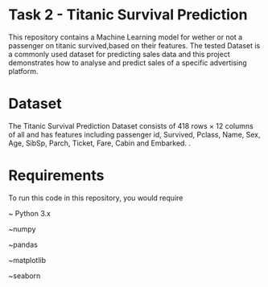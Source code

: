 # Task 2 - Titanic Survival Prediction

This repository contains a Machine Learning model for wether or not a passenger on titanic survived,based on their features. The tested Dataset is a commonly used dataset for predicting sales data and this project demonstrates how to analyse and predict sales of a specific advertising platform.

# Dataset

The Titanic Survival Prediction Dataset consists of 418 rows × 12 columns of all and has features including passenger id, Survived, Pclass, Name, Sex, Age, SibSp, Parch, Ticket, Fare, Cabin and Embarked.  .

# Requirements

To run this code in this repository, you would require 

~ Python 3.x

~numpy

~pandas

~matplotlib

~seaborn
